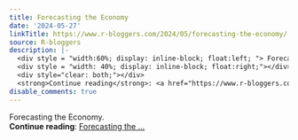 ```yaml
---
title: Forecasting the Economy
date: '2024-05-27'
linkTitle: https://www.r-bloggers.com/2024/05/forecasting-the-economy/
source: R-bloggers
description: |-
  <div style = "width:60%; display: inline-block; float:left; "> Forecasting the Economy.</div>
  <div style = "width: 40%; display: inline-block; float:right;"></div>
  <div style="clear: both;"></div>
  <strong>Continue reading</strong>: <a href="https://www.r-bloggers.com/2024/05/forecasting-the-economy/">Forecasting the ...
disable_comments: true
---
```

<div style = "width:60%; display: inline-block; float:left; "> Forecasting the Economy.</div>
<div style = "width: 40%; display: inline-block; float:right;"></div>
<div style="clear: both;"></div>
<strong>Continue reading</strong>: <a href="https://www.r-bloggers.com/2024/05/forecasting-the-economy/">Forecasting the ...